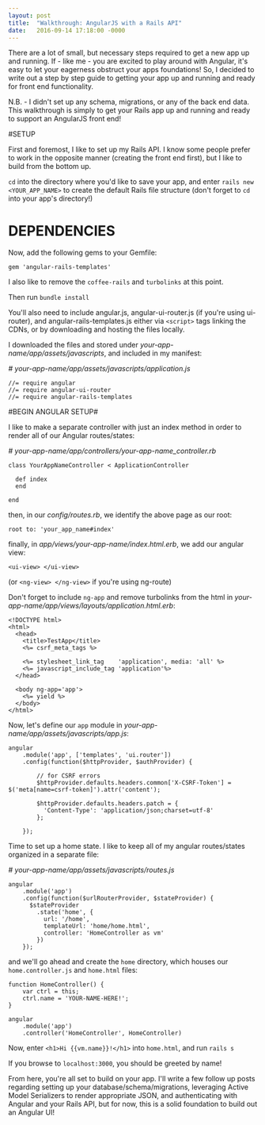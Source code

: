 ```yaml
---
layout: post
title:  "Walkthrough: AngularJS with a Rails API"
date:   2016-09-14 17:18:00 -0000
---
```


There are a lot of small, but necessary steps required to get a new app up and running. If - like me - you are excited to play around with Angular, it's easy to let your eagerness obstruct your apps foundations! So, I decided to write out a step by step guide to getting your app up and running and ready for front end functionality.

N.B. - I didn't set up any schema, migrations, or any of the back end data. This walkthrough is simply to get your Rails app up and running and ready to support an AngularJS front end!


#SETUP

First and foremost, I like to set up my Rails API. I know some people prefer to work in the opposite manner (creating the front end first), but I like to build from the bottom up.

```cd``` into the directory where you'd like to save your app, and enter ```rails new <YOUR_APP_NAME>``` to create the default Rails file structure (don't forget to ```cd``` into your app's directory!)

# DEPENDENCIES #

Now, add the following gems to your Gemfile:

``` 
gem 'angular-rails-templates'
```

I also like to remove the ```coffee-rails``` and ```turbolinks``` at this point.

Then run ```bundle install```

You'll also need to include angular.js, angular-ui-router.js (if you're using ui-router), and angular-rails-templates.js either via ```<script>``` tags linking the CDNs, or by downloading and hosting the files locally.

I downloaded the files and stored under <em>your-app-name/app/assets/javascripts</em>, and included in my manifest:

<em># your-app-name/app/assets/javascripts/application.js</em>

```
//= require angular
//= require angular-ui-router
//= require angular-rails-templates
```

#BEGIN ANGULAR SETUP#

I like to make a separate controller with just an index method in order to render all of our Angular routes/states:

<em># your-app-name/app/controllers/your-app-name_controller.rb</em>

```
class YourAppNameController < ApplicationController

  def index
  end
  
end
```

then, in our <em>config/routes.rb</em>, we identify the above page as our root:

```root to: 'your_app_name#index'```

finally, in <em>app/views/your-app-name/index.html.erb</em>, we add our angular view:

```<ui-view> </ui-view>```

(or ```<ng-view> </ng-view>``` if you're using ng-route)

Don't forget to include ```ng-app``` and remove turbolinks from the html in <em>your-app-name/app/views/layouts/application.html.erb</em>:

```
<!DOCTYPE html>
<html>
  <head>
    <title>TestApp</title>
    <%= csrf_meta_tags %>

    <%= stylesheet_link_tag    'application', media: 'all' %>
    <%= javascript_include_tag 'application'%>
  </head>

  <body ng-app='app'>
    <%= yield %>
  </body>
</html>
```

Now, let's define our ```app``` module in <em>your-app-name/app/assets/javascripts/app.js</em>:

```
angular
    .module('app', ['templates', 'ui.router'])
    .config(function($httpProvider, $authProvider) {

        // for CSRF errors
        $httpProvider.defaults.headers.common['X-CSRF-Token'] = $('meta[name=csrf-token]').attr('content');

        $httpProvider.defaults.headers.patch = {
          'Content-Type': 'application/json;charset=utf-8'
        };

    });
```

Time to set up a home state. I like to keep all of my angular routes/states organized in a separate file:

<em># your-app-name/app/assets/javascripts/routes.js</em>

```
angular
    .module('app')
    .config(function($urlRouterProvider, $stateProvider) {
      $stateProvider
        .state('home', {
          url: '/home',
          templateUrl: 'home/home.html',
          controller: 'HomeController as vm'
        })
    });
```

and we'll go ahead and create the ```home``` directory, which houses our ```home.controller.js``` and ```home.html``` files:

```
function HomeController() {
    var ctrl = this;
    ctrl.name = 'YOUR-NAME-HERE!';
}

angular
    .module('app')
    .controller('HomeController', HomeController)
```

Now, enter ```<h1>Hi {{vm.name}}!</h1>``` into ```home.html```, and run ```rails s```

If you browse to ```localhost:3000```, you should be greeted by name!

From here, you're all set to build on your app. I'll write a few follow up posts regarding setting up your database/schema/migrations, leveraging Active Model Serializers to render appropriate JSON, and authenticating with Angular and your Rails API, but for now, this is a solid foundation to build out an Angular UI!
